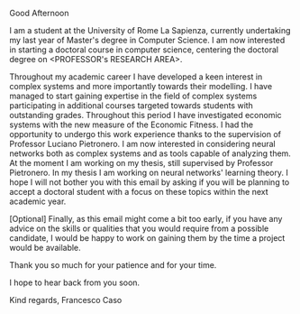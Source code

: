 Good  Afternoon <PROF>
 
I am a student at the University of Rome La Sapienza, currently undertaking my last year of Master's degree in Computer Science. I am now interested in starting a doctoral course in computer science, centering the doctoral degree on <PROFESSOR's RESEARCH AREA>.
 
Throughout my academic career I have developed a keen interest in complex systems and more importantly towards their modelling. I have managed to start gaining expertise in the field of complex systems participating in additional courses  targeted towards students with outstanding grades. Throughout this period I have investigated economic systems with the new measure of the Economic Fitness. I had the opportunity to undergo this work experience thanks to the supervision of Professor Luciano Pietronero. I am now interested in considering neural networks both as complex systems and as tools capable of analyzing them. At the moment I am working on my thesis, still supervised by Professor Pietronero. In my thesis I am working on  neural networks' learning theory.
I hope I will not bother you with this email by asking if you will be planning to accept a doctoral student with a focus on these topics within the next academic year.

[Optional] Finally, as this email might come a bit too early, if you have any advice on the skills or qualities that you would require from a possible candidate, I would be happy to work on gaining them by the time a project would be available.
 
Thank you so much for your patience and for your time.
 
I hope to hear back from you soon.
 
Kind regards,
Francesco Caso